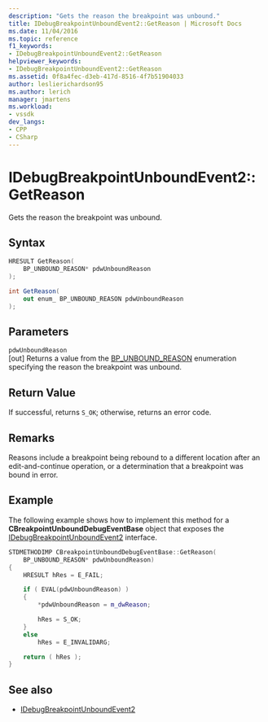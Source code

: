 ```yaml
---
description: "Gets the reason the breakpoint was unbound."
title: IDebugBreakpointUnboundEvent2::GetReason | Microsoft Docs
ms.date: 11/04/2016
ms.topic: reference
f1_keywords:
- IDebugBreakpointUnboundEvent2::GetReason
helpviewer_keywords:
- IDebugBreakpointUnboundEvent2::GetReason
ms.assetid: 0f8a4fec-d3eb-417d-8516-4f7b51904033
author: leslierichardson95
ms.author: lerich
manager: jmartens
ms.workload:
- vssdk
dev_langs:
- CPP
- CSharp
---
```

# IDebugBreakpointUnboundEvent2::GetReason
Gets the reason the breakpoint was unbound.

## Syntax

```cpp
HRESULT GetReason(
    BP_UNBOUND_REASON* pdwUnboundReason
);
```

```csharp
int GetReason(
    out enum_ BP_UNBOUND_REASON pdwUnboundReason
);
```

## Parameters
`pdwUnboundReason`\
[out] Returns a value from the [BP_UNBOUND_REASON](../../../extensibility/debugger/reference/bp-unbound-reason.md) enumeration specifying the reason the breakpoint was unbound.

## Return Value
If successful, returns `S_OK`; otherwise, returns an error code.

## Remarks
Reasons include a breakpoint being rebound to a different location after an edit-and-continue operation, or a determination that a breakpoint was bound in error.

## Example
The following example shows how to implement this method for a **CBreakpointUnboundDebugEventBase** object that exposes the [IDebugBreakpointUnboundEvent2](../../../extensibility/debugger/reference/idebugbreakpointunboundevent2.md) interface.

```cpp
STDMETHODIMP CBreakpointUnboundDebugEventBase::GetReason(
    BP_UNBOUND_REASON* pdwUnboundReason)
{
    HRESULT hRes = E_FAIL;

    if ( EVAL(pdwUnboundReason) )
    {
        *pdwUnboundReason = m_dwReason;

        hRes = S_OK;
    }
    else
        hRes = E_INVALIDARG;

    return ( hRes );
}
```

## See also
- [IDebugBreakpointUnboundEvent2](../../../extensibility/debugger/reference/idebugbreakpointunboundevent2.md)
